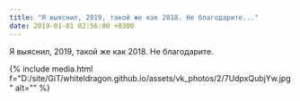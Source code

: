 ```yaml
---
title: "Я выяснил, 2019, такой же как 2018. Не благодарите..."
date: 2019-01-01 02:56:00 +0300
---
```


Я выяснил, 2019, такой же как 2018. Не благодарите.

{% include media.html f="D:/site/GiT/whiteldragon.github.io/assets/vk_photos/2/7UdpxQubjYw.jpg" alt="" %}
